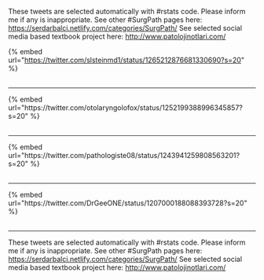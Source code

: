 

These tweets are selected automatically with #rstats code. Please inform me if any is inappropriate.
See other #SurgPath pages here: https://serdarbalci.netlify.com/categories/SurgPath/ 
See selected social media based textbook project here: http://www.patolojinotlari.com/

{% embed url="https://twitter.com/slsteinmd1/status/1265212876681330690?s=20" %}<br>
<br>
<hr>
{% embed url="https://twitter.com/otolaryngolofox/status/1252199388996345857?s=20" %}<br>
<br>
<hr>
{% embed url="https://twitter.com/pathologiste08/status/1243941259808563201?s=20" %}<br>
<br>
<hr>
{% embed url="https://twitter.com/DrGeeONE/status/1207000188088393728?s=20" %}<br>
<br>
<hr>


These tweets are selected automatically with #rstats code. Please inform me if any is inappropriate.
See other #SurgPath pages here: https://serdarbalci.netlify.com/categories/SurgPath/ 
See selected social media based textbook project here: http://www.patolojinotlari.com/
